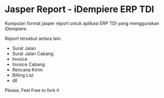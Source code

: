 # Jasper Report - iDempiere ERP TDI
Kumpulan format jasper report untuk aplikasi ERP TDI yang menggunakan iDempiere.

Report tersebut antara lain:
- Surat Jalan
- Surat Jalan Cabang
- Invoice
- Invoice Cabang
- Rencana Kirim
- Billing List
- dll

Please, Feel Free to fork it

